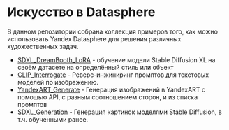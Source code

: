# Искусство в Datasphere

В данном репозитории собрана коллекция примеров того, как можно использовать Yandex Datasphere для решения различных художественных задач.

* [SDXL_DreamBooth_LoRA](SDXL_DreamBooth_LoRA.ipynb) - обучение модели Stable Diffusion XL на своём датасете на определённый стиль или объект
* [CLIP_Interrogate](CLIP_Interrogate.ipynb) - Реверс-инжиниринг промптов для текстовых моделей по изображению.
* [YandexART_Generate](YandexART_Generate.ipynb) - Генерация изображений в YandexART с помошью API, с разным соотношением сторон, и из списка промптов
* [SDXL_Generation](SDXL_Generation.ipynb) - Генерация картинок моделями Stable Diffusion, в т.ч. обученными ранее.